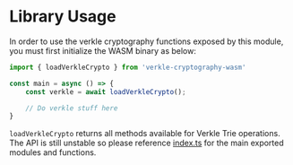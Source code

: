 # Library Usage

In order to use the verkle cryptography functions exposed by this module, you must first initialize the WASM binary as below:

```ts
import { loadVerkleCrypto } from 'verkle-cryptography-wasm'

const main = async () => {
    const verkle = await loadVerkleCrypto();

    // Do verkle stuff here
}
```

`loadVerkleCrypto` returns all methods available for Verkle Trie operations.  The API is still unstable so please reference [index.ts](index.ts) for the main exported modules and functions.
